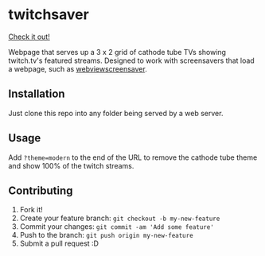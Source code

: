 # twitchsaver

[Check it out!](https://ameswarb.github.io/twitchsaver)

Webpage that serves up a 3 x 2 grid of cathode tube TVs showing twitch.tv's featured streams. Designed to work with screensavers that load a webpage, such as [webviewscreensaver](https://github.com/liquidx/webviewscreensaver).

## Installation

Just clone this repo into any folder being served by a web server.

## Usage

Add `?theme=modern` to the end of the URL to remove the cathode tube theme and show 100% of the twitch streams.

## Contributing

1. Fork it!
2. Create your feature branch: `git checkout -b my-new-feature`
3. Commit your changes: `git commit -am 'Add some feature'`
4. Push to the branch: `git push origin my-new-feature`
5. Submit a pull request :D
